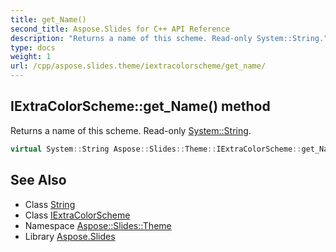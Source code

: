 ```yaml
---
title: get_Name()
second_title: Aspose.Slides for C++ API Reference
description: "Returns a name of this scheme. Read-only System::String."
type: docs
weight: 1
url: /cpp/aspose.slides.theme/iextracolorscheme/get_name/
---
```

## IExtraColorScheme::get_Name() method


Returns a name of this scheme. Read-only [System::String](../../../system/string/).

```cpp
virtual System::String Aspose::Slides::Theme::IExtraColorScheme::get_Name()=0
```

## See Also

* Class [String](../../system/string/)
* Class [IExtraColorScheme](./)
* Namespace [Aspose::Slides::Theme](../)
* Library [Aspose.Slides](../../)